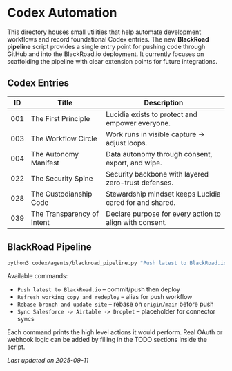 # Codex Automation

This directory houses small utilities that help automate development
workflows and record foundational Codex entries. The new **BlackRoad
pipeline** script provides a single entry point for pushing code through
GitHub and into the BlackRoad.io deployment.  It currently focuses on
scaffolding the pipeline with clear extension points for future
integrations.

## Codex Entries

| ID  | Title                     | Description                                              |
| --- | ------------------------- | -------------------------------------------------------- |
| 001 | The First Principle       | Lucidia exists to protect and empower everyone.          |
| 003 | The Workflow Circle       | Work runs in visible capture → adjust loops.             |
| 004 | The Autonomy Manifest     | Data autonomy through consent, export, and wipe.         |
| 022 | The Security Spine        | Security backbone with layered zero-trust defenses.      |
| 028 | The Custodianship Code    | Stewardship mindset keeps Lucidia cared for and shared.  |
| 039 | The Transparency of Intent | Declare purpose for every action to align with consent. |

## BlackRoad Pipeline

```bash
python3 codex/agents/blackroad_pipeline.py "Push latest to BlackRoad.io"
```

Available commands:

* `Push latest to BlackRoad.io` – commit/push then deploy
* `Refresh working copy and redeploy` – alias for push workflow
* `Rebase branch and update site` – rebase on `origin/main` before push
* `Sync Salesforce -> Airtable -> Droplet` – placeholder for connector syncs

Each command prints the high level actions it would perform.  Real OAuth
or webhook logic can be added by filling in the TODO sections inside the
script.

_Last updated on 2025-09-11_
